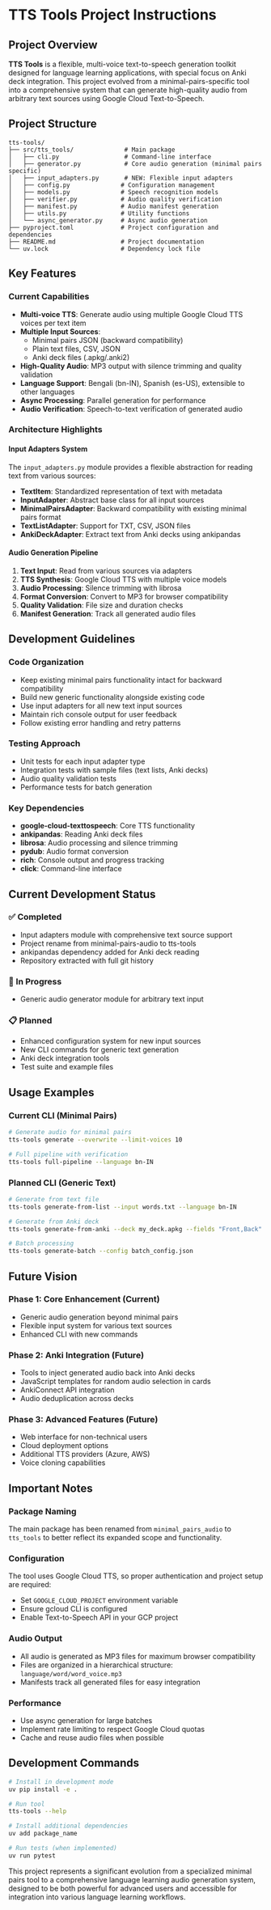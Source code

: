 # TTS Tools Project Instructions

## Project Overview

**TTS Tools** is a flexible, multi-voice text-to-speech generation toolkit designed for language learning applications, with special focus on Anki deck integration. This project evolved from a minimal-pairs-specific tool into a comprehensive system that can generate high-quality audio from arbitrary text sources using Google Cloud Text-to-Speech.

## Project Structure

```
tts-tools/
├── src/tts_tools/              # Main package
│   ├── cli.py                  # Command-line interface
│   ├── generator.py            # Core audio generation (minimal pairs specific)
│   ├── input_adapters.py       # NEW: Flexible input adapters
│   ├── config.py              # Configuration management
│   ├── models.py              # Speech recognition models
│   ├── verifier.py            # Audio quality verification
│   ├── manifest.py            # Audio manifest generation
│   ├── utils.py               # Utility functions
│   └── async_generator.py     # Async audio generation
├── pyproject.toml             # Project configuration and dependencies
├── README.md                  # Project documentation
└── uv.lock                    # Dependency lock file
```

## Key Features

### Current Capabilities
- **Multi-voice TTS**: Generate audio using multiple Google Cloud TTS voices per text item
- **Multiple Input Sources**:
  - Minimal pairs JSON (backward compatibility)
  - Plain text files, CSV, JSON
  - Anki deck files (.apkg/.anki2)
- **High-Quality Audio**: MP3 output with silence trimming and quality validation
- **Language Support**: Bengali (bn-IN), Spanish (es-US), extensible to other languages
- **Async Processing**: Parallel generation for performance
- **Audio Verification**: Speech-to-text verification of generated audio

### Architecture Highlights

#### Input Adapters System
The `input_adapters.py` module provides a flexible abstraction for reading text from various sources:

- **TextItem**: Standardized representation of text with metadata
- **InputAdapter**: Abstract base class for all input sources
- **MinimalPairsAdapter**: Backward compatibility with existing minimal pairs format
- **TextListAdapter**: Support for TXT, CSV, JSON files
- **AnkiDeckAdapter**: Extract text from Anki decks using ankipandas

#### Audio Generation Pipeline
1. **Text Input**: Read from various sources via adapters
2. **TTS Synthesis**: Google Cloud TTS with multiple voice models
3. **Audio Processing**: Silence trimming with librosa
4. **Format Conversion**: Convert to MP3 for browser compatibility
5. **Quality Validation**: File size and duration checks
6. **Manifest Generation**: Track all generated audio files

## Development Guidelines

### Code Organization
- Keep existing minimal pairs functionality intact for backward compatibility
- Build new generic functionality alongside existing code
- Use input adapters for all new text input sources
- Maintain rich console output for user feedback
- Follow existing error handling and retry patterns

### Testing Approach
- Unit tests for each input adapter type
- Integration tests with sample files (text lists, Anki decks)
- Audio quality validation tests
- Performance tests for batch generation

### Key Dependencies
- **google-cloud-texttospeech**: Core TTS functionality
- **ankipandas**: Reading Anki deck files
- **librosa**: Audio processing and silence trimming
- **pydub**: Audio format conversion
- **rich**: Console output and progress tracking
- **click**: Command-line interface

## Current Development Status

### ✅ Completed
- Input adapters module with comprehensive text source support
- Project rename from minimal-pairs-audio to tts-tools
- ankipandas dependency added for Anki deck reading
- Repository extracted with full git history

### 🚧 In Progress
- Generic audio generator module for arbitrary text input

### 📋 Planned
- Enhanced configuration system for new input sources
- New CLI commands for generic text generation
- Anki deck integration tools
- Test suite and example files

## Usage Examples

### Current CLI (Minimal Pairs)
```bash
# Generate audio for minimal pairs
tts-tools generate --overwrite --limit-voices 10

# Full pipeline with verification
tts-tools full-pipeline --language bn-IN
```

### Planned CLI (Generic Text)
```bash
# Generate from text file
tts-tools generate-from-list --input words.txt --language bn-IN

# Generate from Anki deck
tts-tools generate-from-anki --deck my_deck.apkg --fields "Front,Back"

# Batch processing
tts-tools generate-batch --config batch_config.json
```

## Future Vision

### Phase 1: Core Enhancement (Current)
- Generic audio generation beyond minimal pairs
- Flexible input system for various text sources
- Enhanced CLI with new commands

### Phase 2: Anki Integration (Future)
- Tools to inject generated audio back into Anki decks
- JavaScript templates for random audio selection in cards
- AnkiConnect API integration
- Audio deduplication across decks

### Phase 3: Advanced Features (Future)
- Web interface for non-technical users
- Cloud deployment options
- Additional TTS providers (Azure, AWS)
- Voice cloning capabilities

## Important Notes

### Package Naming
The main package has been renamed from `minimal_pairs_audio` to `tts_tools` to better reflect its expanded scope and functionality.

### Configuration
The tool uses Google Cloud TTS, so proper authentication and project setup are required:
- Set `GOOGLE_CLOUD_PROJECT` environment variable
- Ensure gcloud CLI is configured
- Enable Text-to-Speech API in your GCP project

### Audio Output
- All audio is generated as MP3 files for maximum browser compatibility
- Files are organized in a hierarchical structure: `language/word/word_voice.mp3`
- Manifests track all generated files for easy integration

### Performance
- Use async generation for large batches
- Implement rate limiting to respect Google Cloud quotas
- Cache and reuse audio files when possible

## Development Commands

```bash
# Install in development mode
uv pip install -e .

# Run tool
tts-tools --help

# Install additional dependencies
uv add package_name

# Run tests (when implemented)
uv run pytest
```

This project represents a significant evolution from a specialized minimal pairs tool to a comprehensive language learning audio generation system, designed to be both powerful for advanced users and accessible for integration into various language learning workflows.